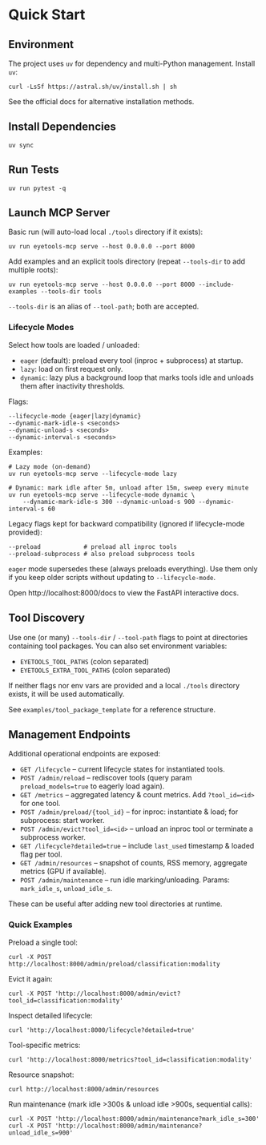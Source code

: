 # Quick Start

## Environment
The project uses `uv` for dependency and multi-Python management. Install `uv`:
```
curl -LsSf https://astral.sh/uv/install.sh | sh
```

See the official docs for alternative installation methods.

## Install Dependencies
```
uv sync
```

## Run Tests
```
uv run pytest -q
```

## Launch MCP Server
Basic run (will auto-load local `./tools` directory if it exists):
```
uv run eyetools-mcp serve --host 0.0.0.0 --port 8000
```
Add examples and an explicit tools directory (repeat `--tools-dir` to add multiple roots):
```
uv run eyetools-mcp serve --host 0.0.0.0 --port 8000 --include-examples --tools-dir tools
```
`--tools-dir` is an alias of `--tool-path`; both are accepted.

### Lifecycle Modes
Select how tools are loaded / unloaded:

* `eager` (default): preload every tool (inproc + subprocess) at startup.
* `lazy`: load on first request only.
* `dynamic`: lazy plus a background loop that marks tools idle and unloads them after inactivity thresholds.

Flags:
```
--lifecycle-mode {eager|lazy|dynamic}
--dynamic-mark-idle-s <seconds>
--dynamic-unload-s <seconds>
--dynamic-interval-s <seconds>
```

Examples:
```
# Lazy mode (on-demand)
uv run eyetools-mcp serve --lifecycle-mode lazy

# Dynamic: mark idle after 5m, unload after 15m, sweep every minute
uv run eyetools-mcp serve --lifecycle-mode dynamic \
	--dynamic-mark-idle-s 300 --dynamic-unload-s 900 --dynamic-interval-s 60
```

Legacy flags kept for backward compatibility (ignored if lifecycle-mode provided):
```
--preload            # preload all inproc tools
--preload-subprocess # also preload subprocess tools
```
`eager` mode supersedes these (always preloads everything). Use them only if you keep older scripts without updating to `--lifecycle-mode`.

Open http://localhost:8000/docs to view the FastAPI interactive docs.

## Tool Discovery
Use one (or many) `--tools-dir` / `--tool-path` flags to point at directories containing tool packages. You can also set environment variables:

* `EYETOOLS_TOOL_PATHS` (colon separated)
* `EYETOOLS_EXTRA_TOOL_PATHS` (colon separated)

If neither flags nor env vars are provided and a local `./tools` directory exists, it will be used automatically.

See `examples/tool_package_template` for a reference structure.

## Management Endpoints
Additional operational endpoints are exposed:

* `GET /lifecycle` – current lifecycle states for instantiated tools.
* `POST /admin/reload` – rediscover tools (query param `preload_models=true` to eagerly load again).
* `GET /metrics` – aggregated latency & count metrics. Add `?tool_id=<id>` for one tool.
* `POST /admin/preload/{tool_id}` – for inproc: instantiate & load; for subprocess: start worker.
* `POST /admin/evict?tool_id=<id>` – unload an inproc tool or terminate a subprocess worker.
* `GET /lifecycle?detailed=true` – include `last_used` timestamp & loaded flag per tool.
* `GET /admin/resources` – snapshot of counts, RSS memory, aggregate metrics (GPU if available).
* `POST /admin/maintenance` – run idle marking/unloading. Params: `mark_idle_s`, `unload_idle_s`.

These can be useful after adding new tool directories at runtime.

### Quick Examples
Preload a single tool:
```
curl -X POST http://localhost:8000/admin/preload/classification:modality
```
Evict it again:
```
curl -X POST 'http://localhost:8000/admin/evict?tool_id=classification:modality'
```
Inspect detailed lifecycle:
```
curl 'http://localhost:8000/lifecycle?detailed=true'
```
Tool-specific metrics:
```
curl 'http://localhost:8000/metrics?tool_id=classification:modality'
```
Resource snapshot:
```
curl http://localhost:8000/admin/resources
```
Run maintenance (mark idle >300s & unload idle >900s, sequential calls):
```
curl -X POST 'http://localhost:8000/admin/maintenance?mark_idle_s=300'
curl -X POST 'http://localhost:8000/admin/maintenance?unload_idle_s=900'
```

